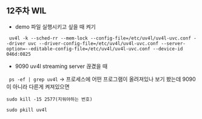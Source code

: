 ## 12주차 WIL


* demo 파일 실행시키고 싶을 때 켜기

`` uv4l -k --sched-rr --mem-lock --config-file=/etc/uv4l/uv4l-uvc.conf --driver uvc --driver-config-file=/etc/uv4l/uv4l-uvc.conf
--server-option=--editable-config-file=/etc/uv4l/uv4l-uvc.conf --device-id 046d:0825``

* 9090 uv4l streaming server 끊겼을 때

`` ps -ef | grep uv4l`` -> 프로세스에 어떤 프로그램이 올려져있나 보기
봤는데 9090 이 아니라 다른게 켜져있으면

``sudo kill -15 2577(지워야하는 번호)``

``sudo pkill uv4l``
